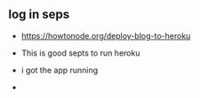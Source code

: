 ## log in seps

- https://howtonode.org/deploy-blog-to-heroku

- This is good septs to run heroku 
- i got the app running
-